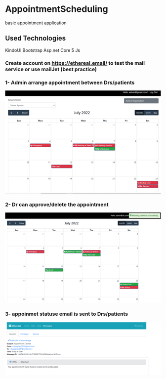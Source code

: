 # AppointmentScheduling
basic appointment application


## Used Technologies 
KindoUI
Bootstrap
Asp.net Core 5
Js

###  Create account on https://ethereal.email/ to test the mail service or use mailJet (best practice)

### 1- Admin arrange appointment between Drs/patients
![alt text](https://github.com/GhalyDoaa/AppointmentScheduling/blob/master/Screenshot%20(16).png?raw=true)

### 2- Dr can approve/delete the appointment
![alt text](https://github.com/GhalyDoaa/AppointmentScheduling/blob/master/Screenshot%20(17).png?raw=true)

### 3- appoinmet statuse email is sent to Drs/patients
![alt text](https://github.com/GhalyDoaa/AppointmentScheduling/blob/master/Screenshot%20(18).png?raw=true)
